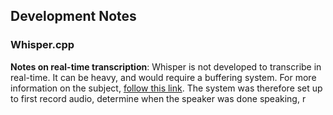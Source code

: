## Development Notes

### Whisper.cpp

__Notes on real-time transcription__: Whisper is not developed to transcribe in real-time. It can be heavy, and would require a buffering system. For more information on the subject, [follow this link](https://github.com/ggerganov/whisper.cpp/issues/1653#issuecomment-1862038088). The system was therefore set up to first record audio, determine when the speaker was done speaking, r